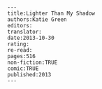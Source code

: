 
    ---
    title:Lighter Than My Shadow
    authors:Katie Green
    editors:
    translator:
    date:2013-10-30
    rating:
    re-read:
    pages:516
    non-fiction:TRUE
    comic:TRUE
    published:2013
    ---

    